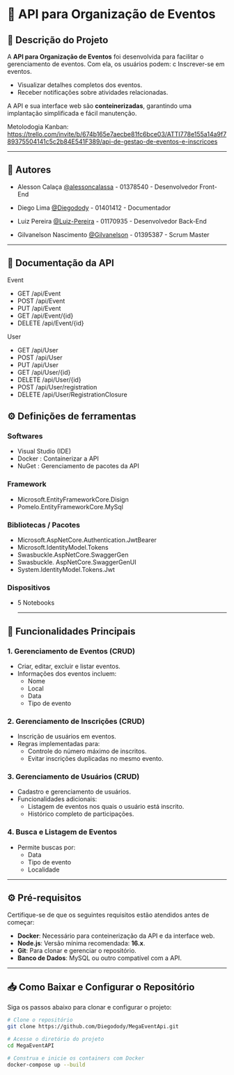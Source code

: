 # 🎉 API para Organização de Eventos

## 📖 Descrição do Projeto
A **API para Organização de Eventos** foi desenvolvida para facilitar o gerenciamento de eventos. Com ela, os usuários podem:
c Inscrever-se em eventos.
- Visualizar detalhes completos dos eventos.
- Receber notificações sobre atividades relacionadas.

A API e sua interface web são **conteinerizadas**, garantindo uma implantação simplificada e fácil manutenção.

Metolodogia Kanban: https://trello.com/invite/b/674b165e7aecbe81fc6bce03/ATTI778e155a14a9f789375504141c5c2b84E541F389/api-de-gestao-de-eventos-e-inscricoes

---

## 📖 Autores

- Alesson Calaça [@alessoncalassa](https://github.com/ale-calassa) - 01378540 - Desenvolvedor Front-End

- Diego Lima [@Diegodody](https://github.com/Diegodody) - 01401412 - Documentador

- Luiz Pereira [@Luiz-Pereira](https://github.com/Luiz-Pereira-Lucena) - 01170935 - Desenvolvedor Back-End

- Gilvanelson Nascimento [@Gilvanelson](https://github.com/Gilvanelson) - 01395387 - Scrum Master

---
## 📖 Documentação da API

Event
- GET /api/Event
- POST /api/Event
- PUT /api/Event
- GET /api/Event/{id}
- DELETE /api/Event/{id}

User
- GET /api/User
- POST /api/User
- PUT /api/User
- GET /api/User/{id}
- DELETE /api/User/{id}
- POST /api/User/registration
- DELETE /api/User/RegistrationClosure

## ⚙️ Definições de ferramentas 

 ### Softwares
- Visual Studio (IDE)
- Docker : Containerizar a API 
- NuGet : Gerenciamento de pacotes da API

### Framework
- Microsoft.EntityFrameworkCore.Disign
- Pomelo.EntityFrameworkCore.MySql

### Bibliotecas / Pacotes
- Microsoft.AspNetCore.Authentication.JwtBearer
- Microsoft.IdentityModel.Tokens
- Swasbuckle.AspNetCore.SwaggerGen
- Swasbuckle. AspNetCore.SwaggerGenUI
- System.IdentityModel.Tokens.Jwt

### Dispositivos
- 5 Notebooks

  ---

## 🚀 Funcionalidades Principais
### 1. **Gerenciamento de Eventos (CRUD)**
- Criar, editar, excluir e listar eventos.
- Informações dos eventos incluem:
  - Nome
  - Local
  - Data
  - Tipo de evento

### 2. **Gerenciamento de Inscrições (CRUD)**
- Inscrição de usuários em eventos.
- Regras implementadas para:
  - Controle do número máximo de inscritos.
  - Evitar inscrições duplicadas no mesmo evento.

### 3. **Gerenciamento de Usuários (CRUD)**
- Cadastro e gerenciamento de usuários.
- Funcionalidades adicionais:
  - Listagem de eventos nos quais o usuário está inscrito.
  - Histórico completo de participações.

### 4. **Busca e Listagem de Eventos**
- Permite buscas por:
  - Data
  - Tipo de evento
  - Localidade

---

## ⚙️ Pré-requisitos
Certifique-se de que os seguintes requisitos estão atendidos antes de começar:
- **Docker**: Necessário para conteinerização da API e da interface web.
- **Node.js**: Versão mínima recomendada: **16.x**.
- **Git**: Para clonar e gerenciar o repositório.
- **Banco de Dados**: MySQL ou outro compatível com a API.

---

## 📥 Como Baixar e Configurar o Repositório
Siga os passos abaixo para clonar e configurar o projeto:

```bash
# Clone o repositório
git clone https://github.com/Diegodody/MegaEventApi.git

# Acesse o diretório do projeto
cd MegaEventAPI

# Construa e inicie os containers com Docker
docker-compose up --build


